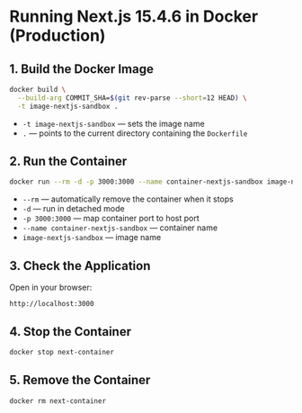 # Running Next.js 15.4.6 in Docker (Production)

## 1. Build the Docker Image

```bash
docker build \
  --build-arg COMMIT_SHA=$(git rev-parse --short=12 HEAD) \
  -t image-nextjs-sandbox .
```

* `-t image-nextjs-sandbox` — sets the image name
* `.` — points to the current directory containing the `Dockerfile`

## 2. Run the Container

```bash
docker run --rm -d -p 3000:3000 --name container-nextjs-sandbox image-nextjs-sandbox
```

* `--rm` — automatically remove the container when it stops
* `-d` — run in detached mode
* `-p 3000:3000` — map container port to host port
* `--name container-nextjs-sandbox` — container name
* `image-nextjs-sandbox` — image name

## 3. Check the Application

Open in your browser:

```
http://localhost:3000
```

## 4. Stop the Container

```bash
docker stop next-container
```

## 5. Remove the Container

```bash
docker rm next-container
```
